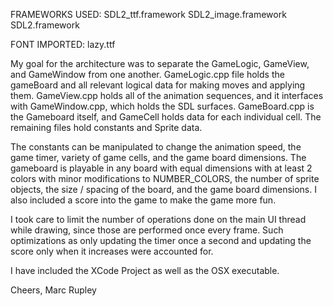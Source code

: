 FRAMEWORKS USED:
SDL2_ttf.framework
SDL2_image.framework
SDL2.framework

FONT IMPORTED:
lazy.ttf

My goal for the architecture was to separate the GameLogic, GameView, and GameWindow from one another. GameLogic.cpp file holds the gameBoard and all relevant logical data for making moves and applying them. GameView.cpp holds all of the animation sequences, and it interfaces with GameWindow.cpp, which holds the SDL surfaces. GameBoard.cpp is the Gameboard itself, and GameCell holds data for each individual cell. The remaining files hold constants and Sprite data.

The constants can be manipulated to change the animation speed, the game timer, variety of game cells, and the game board dimensions. The gameboard is playable in any board with equal dimensions with at least 2 colors with minor modifications to NUMBER_COLORS, the number of sprite objects, the size / spacing of the board, and the game board dimensions. I also included a score into the game to make the game more fun.

I took care to limit the number of operations done on the main UI thread while drawing, since those are performed once every frame. Such optimizations as only updating the timer once a second and updating the score only when it increases were accounted for.

I have included the XCode Project as well as the OSX executable.

Cheers,
Marc Rupley